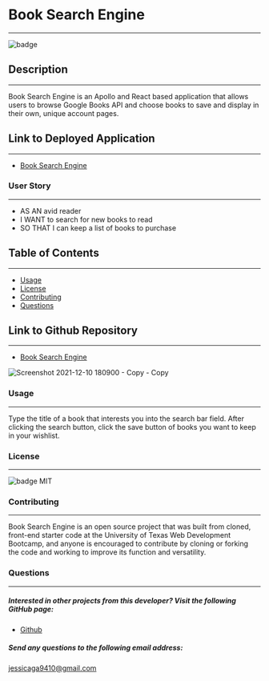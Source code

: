 # Book Search Engine 
----------------------------------------------------------------
![badge](https://img.shields.io/badge/license-MIT-ff69b4)

## Description 
----------------------------
Book Search Engine is an Apollo and React based application that allows users to browse Google Books API and choose books to save and display in their own, unique account pages. 

 ## Link to Deployed Application
 ---------------------------
* [Book Search Engine]()
### User Story
----------------------
* AS AN avid reader
* I WANT to search for new books to read
* SO THAT I can keep a list of books to purchase 

## Table of Contents 
-----------------------------
* [Usage](#usage) 
* [License](#license) 
* [Contributing](#contributing)
* [Questions](#questions)

## Link to Github Repository
----------------------------------
* [Book Search Engine](https://jessicaga9410.github.io/BookSearch-engine/)

![Screenshot 2021-12-10 180900 - Copy - Copy](https://user-images.githubusercontent.com/87554644/145652612-4b7279c2-9cc1-408e-b0e9-7684b74d9531.jpg)


 
 

### Usage
-------------------------
Type the title of a book that interests you into the search bar field. After clicking the search button, click the save button of books you want to keep in your wishlist.  

### License
---------------------
![badge](https://img.shields.io/badge/license-MIT-ff69b4)
MIT
  
### Contributing
----------------------------------------
Book Search Engine is an open source project that was built from cloned, front-end starter code at the University of Texas Web Development Bootcamp, and anyone is encouraged to contribute by cloning or forking the code and working to improve its function and versatility.

### Questions
-----------------------------
    
##### Interested in other projects from this developer? Visit the following GitHub page:

* [Github](https://github.com/jessicaga9410)
 
##### Send any questions to the following email address:
jessicaga9410@gmail.com

